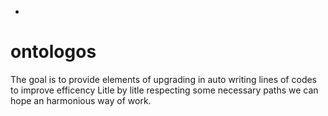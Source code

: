 *
# ontologos

The goal is to provide elements of upgrading in auto writing lines of codes to improve efficency
Litle by litle respecting some necessary paths we can hope an harmonious way of work.

